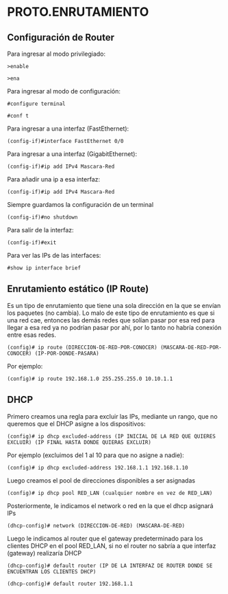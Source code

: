 # PROTO.ENRUTAMIENTO

## Configuración de Router

Para ingresar al modo privilegiado:

    >enable

    >ena

Para ingresar al modo de configuración:

    #configure terminal

    #conf t

Para ingresar a una interfaz (FastEthernet):

    (config-if)#interface FastEthernet 0/0
    
Para ingresar a una interfaz (GigabitEthernet):

    (config-if)#ip add IPv4 Mascara-Red

Para añadir una ip a esa interfaz:

    (config-if)#ip add IPv4 Mascara-Red

Siempre guardamos la configuración de un terminal

    (config-if)#no shutdown

Para salir de la interfaz:

    (config-if)#exit

Para ver las IPs de las interfaces:

    #show ip interface brief

## Enrutamiento estático (IP Route)

Es un tipo de enrutamiento que tiene una sola dirección en la que se envían los paquetes (no cambia). Lo malo de este tipo de enrutamiento es que si una red cae, entonces las demás redes que solían pasar por esa red para llegar a esa red ya no podrían pasar por ahí, por lo tanto no habría conexión entre esas redes.

    (config)# ip route (DIRECCION-DE-RED-POR-CONOCER) (MASCARA-DE-RED-POR-CONOCER) (IP-POR-DONDE-PASARA)

Por ejemplo:

    (config)# ip route 192.168.1.0 255.255.255.0 10.10.1.1

## DHCP

Primero creamos una regla para excluir las IPs, mediante un rango, que no queremos que el DHCP asigne a los dispositivos: 

    (config)# ip dhcp excluded-address (IP INICIAL DE LA RED QUE QUIERES EXCLUIR) (IP FINAL HASTA DONDE QUIERAS EXCLUIR)

Por ejemplo (excluimos del 1 al 10 para que no asigne a nadie):

    (config)# ip dhcp excluded-address 192.168.1.1 192.168.1.10

Luego creamos el pool de direcciones disponibles a ser asignadas

    (config)# ip dhcp pool RED_LAN (cualquier nombre en vez de RED_LAN)

Posteriormente, le indicamos el network o red en la que el dhcp asignará IPs

    (dhcp-config)# network (DIRECCION-DE-RED) (MASCARA-DE-RED)

Luego le indicamos al router que el gateway predeterminado para los clientes DHCP en el pool RED_LAN, si no el router no sabría a que interfaz (gateway) realizaría DHCP

    (dhcp-config)# default router (IP DE LA INTERFAZ DE ROUTER DONDE SE ENCUENTRAN LOS CLIENTES DHCP)

    (dhcp-config)# default router 192.168.1.1
    
     



        

